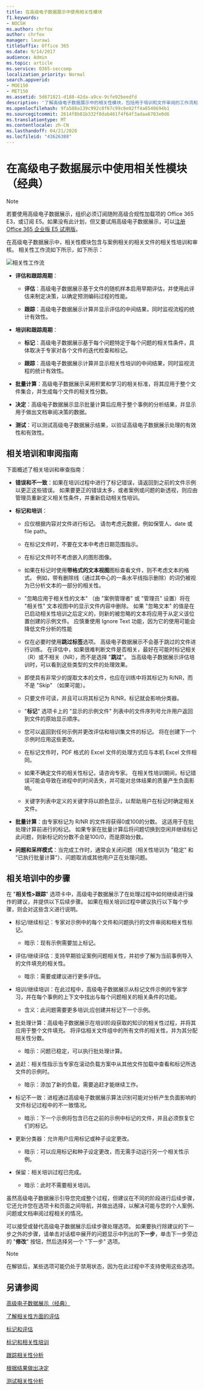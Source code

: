 ```yaml
---
title: 在高级电子数据展示中使用相关性模块
f1.keywords:
- NOCSH
ms.author: chrfox
author: chrfox
manager: laurawi
titleSuffix: Office 365
ms.date: 9/14/2017
audience: Admin
ms.topic: article
ms.service: O365-seccomp
localization_priority: Normal
search.appverid:
- MOE150
- MET150
ms.assetid: 5d671821-d188-42da-a9ce-9cfe92beedfd
description: '了解高级电子数据展示中的相关性模块，包括用于培训和文件审阅的工作流和指南以及步骤。  '
ms.openlocfilehash: 9fa588a139c992c8f67c99c8e02ff4a8540694b1
ms.sourcegitcommit: 2614f8b81b332f8dab461f4f64f3adaa6703e0d6
ms.translationtype: MT
ms.contentlocale: zh-CN
ms.lasthandoff: 04/21/2020
ms.locfileid: "43626388"
---
```

# <a name="use-the-relevance-module-in-advanced-ediscovery-classic"></a>在高级电子数据展示中使用相关性模块（经典）

> [!NOTE]
> 若要使用高级电子数据展示，组织必须订阅随附高级合规性加载项的 Office 365 E3，或订阅 E5。如果没有此计划，但又要试用高级电子数据展示，可以[注册 Office 365 企业版 E5 试用版](https://go.microsoft.com/fwlink/p/?LinkID=698279)。 
  
在高级电子数据展示中，相关性模块包含与案例相关的相关文件的相关性培训和审核。 相关性工作流如下所示，如下所示：
  
![相关性工作流](../media/44c67dd2-7a20-40a9-b0ed-784364845c77.gif)
  
- **评估和跟踪周期**：
    
  - **评估**：高级电子数据展示基于文件的随机样本启用早期评估，并使用此评估来制定决策，以确定预测编码过程的性能。 
    
  - **跟踪**：高级电子数据展示计算并显示评估的中间结果，同时监视流程的统计有效性。 
    
- **培训和跟踪周期**：
    
  - **标记**：高级电子数据展示基于每个问题特定于每个问题的相关性条件，具体取决于专家对各个文件的迭代检查和标记。
    
  - **跟踪**：高级电子数据展示计算并显示相关性培训的中间结果，同时监视流程的统计有效性。 
    
- **批量计算**：高级电子数据展示采用积累和学习的相关标准，将其应用于整个文件集合，并生成每个文件的相关性分数。
    
- **决定**：高级电子数据展示显示批量计算后应用于整个事例的分析结果，并显示用于做出文档审阅决策的数据。
    
- **测试**：可以测试高级电子数据展示结果，以验证高级电子数据展示处理的有效性和有效性。
    
## <a name="guidelines-for-relevance-training-and-review"></a>相关培训和审阅指南

下面概述了相关培训和审查指南：
  
- **错误和不一致**：如果在培训过程中进行了标记错误，请返回到之前的文件示例以更正这些错误。 如果要更正的错误太多，或者案例或问题的新透视，则应由管理员重新定义相关性条件，并重新启动相关性培训。
    
- **标记和培训**： 
    
  - 应仅根据内容对文件进行标记。 请勿考虑元数据，例如保管人、date 或 file path。 
    
  - 在标记文件时，不要在文本中考虑日期范围指示。
    
  - 在标记文件时不考虑嵌入的图形图像。
    
  - 如果在标记时使用**带格式的文本视图**图标查看文件，则不考虑文本的格式。 例如，带有删除线（通过其中心的一条水平线指示删除）的词仍被视为已分析文本的一部分的相关性。 
    
  - "忽略应用于相关性的文本" （由 "案例管理者" 或 "管理员" 设置）将在 "相关性" 文本视图中的显示文件内容中删除。 如果 "忽略文本" 的值是在已启动相关性培训之后定义的，则新的被忽略的文本将应用于从定义该位置创建的示例文件。 应慎重使用 Ignore Text 功能，因为它的使用可能会降低文件分析的性能
    
  - 仅在必要时使用**跳过标签**选项。 高级电子数据展示不会基于跳过的文件进行训练。 在评估中，如果很难判断文件是否相关，最好在可能时标记相关（R）或不相关（NR），而不是选择 "**跳过**"。 当高级电子数据展示评估培训时，可以看到这些类型的文件的处理效果。
    
  - 即使具有非常少的提取文本的文件，也应在训练中将其标记为 R/NR，而不是 "Skip" （如果可能）。 
    
  - 只要文件可读，并且可以将其标记为 R/NR，标记就会影响分类器。
    
  - "**标记**" 选项卡上的 "显示的示例文件" 列表中的文件序列号允许用户返回到文件的原始显示顺序。 
    
  - 您可以返回到任何示例并更改评估和培训集文件的标记。 将在创建下一个示例时应用这些更改。
    
  - 在标记文件时，PDF 格式的 Excel 文件的处理方式应与本机 Excel 文件相同。
    
  - 如果不确定文件的相关性标记，请咨询专家。 在相关性培训期间，标记错误可能会导致在进程中的时间丢失，并可能对总体结果的质量产生负面影响。
    
  - 关键字列表中定义的关键字将以颜色显示，以帮助用户在标记时确定相关文件。
    
- **批量计算**：由专家标记为 R/NR 的文件将获得0或100的分数。 这适用于在批处理计算前进行的标记。 如果专家在批量计算后将问题切换到空闲并继续标记此问题，则新标记的分数不会是100/0，而是原始分数。
    
- **问题和采样模式**：当完成工作时，通常会关闭问题（相关性培训为 "稳定" 和 "已执行批量计算"）、问题取消或其他用户正在处理问题。
    
## <a name="steps-in-relevance-training"></a>相关培训中的步骤

在 "**相关性\>跟踪**" 选项卡中，高级电子数据展示了在处理过程中如何继续进行操作的建议，并提供以下后续步骤。 如果在相关培训过程中建议执行以下每个步骤，则会对这些含义进行说明。 
  
- 标记/继续标记：专家对示例中的每个文件和问题执行的文件审阅和相关性标记。
    
  - 暗示：现有示例需要加上标记。
    
- 评估/继续评估：支持早期验证案例问题相关性，并初步了解为当前事例导入的文件填充的相关性。
    
  - 暗示：需要或建议进行更多评估。
    
- 培训/继续培训：在此过程中，高级电子数据展示从标记文件示例的专家学习，并在每个事例的上下文中找出与每个问题相关的相关条件的功能。
    
  - 含义：此问题需要更多培训;应创建并标记下一个示例。 
    
- 批处理计算：高级电子数据展示在培训阶段获取的知识的相关性过程，并将其应用于整个文件填充。 将评估相关文件组中的所有文件的相关性，并为其分配相关性分数。
    
  - 暗示：问题已稳定，可以执行批处理计算。
    
- 追赶：相关性指示当专家在滚动负载方案中从其他文件加载中查看和标记所选文件的示例时。
    
  - 暗示：添加了新的负载，需要追赶才能继续工作。
    
- 标记不一致：进程通过高级电子数据展示算法识别可能对分析产生负面影响的文件标记过程中的不一致情况。
    
  - 暗示：下一个示例将包含已在之前的示例中标记的文件，并且必须恢复它们的标记。
    
- 更新分类器：允许用户应用标记或种子设定更改。
    
  - 暗示：可以应用标记和种子设定更改，而无需手动运行另一个相关性示例。
    
- 保留：相关培训过程已完成。
    
  - 暗示：此时不需要相关培训。
    
虽然高级电子数据展示引导您完成整个过程，但建议在不同的阶段进行后续步骤，它还允许您在选项卡和页面之间导航，并做出选择，以解决可能与您的个人案例、问题或文档审阅过程相关的情况。 
  
可以接受或替代高级电子数据展示后续步骤处理选项。 如果要执行除建议的下一步之外的步骤，请单击对话框中展开的问题显示中列出的**下一步**，单击下一步旁边的 "**修改**" 按钮，然后选择另一个 "下一步" 选项。 
  
> [!NOTE]
> 在解锁后，某些选项可能仍处于禁用状态，因为在此过程中不支持使用这些选项。 
  
## <a name="see-also"></a>另请参阅

[高级电子数据展示（经典）](office-365-advanced-ediscovery.md)
  
[了解相关性方面的评估](assessment-in-relevance-in-advanced-ediscovery.md)
  
[标记和评估](tagging-and-assessment-in-advanced-ediscovery.md)
  
[标记和相关性培训](tagging-and-relevance-training-in-advanced-ediscovery.md)
  
[跟踪相关性分析](track-relevance-analysis-in-advanced-ediscovery.md)
  
[根据结果做出决定](decision-based-on-the-results-in-advanced-ediscovery.md)
  
[测试相关性分析](test-relevance-analysis-in-advanced-ediscovery.md)

